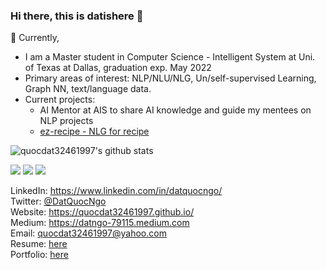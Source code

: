 ### Hi there, this is datishere 👋

🔭 Currently,
 - I am a Master student in Computer Science - Intelligent System at Uni. of Texas at Dallas, graduation exp. May 2022
 - Primary areas of interest: NLP/NLU/NLG, Un/self-supervised Learning, Graph NN, text/language data.
 - Current projects:
   - AI Mentor at AIS to share AI knowledge and guide my mentees on NLP projects
   - [ez-recipe - NLG for recipe](https://github.com/dosnt/ez-recipe)
 
![quocdat32461997's github stats](https://github-readme-stats.vercel.app/api?username=quocdat32461997&show_icons=true&theme=radical&count_private=true)

![](https://img.shields.io/badge/-Python-informational?logo=Python&color=9F9393)
![](https://img.shields.io/badge/-TensorFlow-informational?logo=TensorFlow&color=F2EFEF)
![](https://img.shields.io/badge/-AWS-informational?logo=AWS&color=FFCCCC)

LinkedIn: https://www.linkedin.com/in/datquocngo/ \
Twitter: [@DatQuocNgo](https://twitter.com/DatQuocNgo) \
Website: https://quocdat32461997.github.io/ \
Medium: https://datngo-79115.medium.com \
Email: quocdat32461997@yahoo.com \
Resume: [here](https://docs.google.com/document/d/1CF6nI70QY4MqLXdwOUBigTZUhcnYS-l9/edit?usp=drive_web&ouid=103238216527784296028&rtpof=true) \
Portfolio: [here](https://github.com/quocdat32461997/machine-learning-portfolio)
